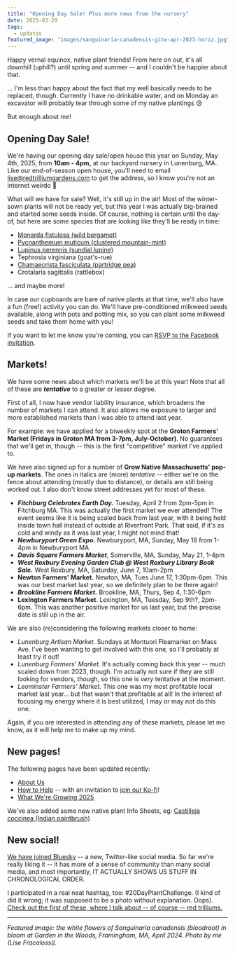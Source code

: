 ```yaml
---
title: "Opening Day Sale! Plus more news from the nursery"
date: 2025-03-20
tags:
  - updates
featured_image: "images/sanguinaria-canadensis-gitw-apr-2023-horiz.jpg"
---
```


Happy vernal equinox, native plant friends! From here on out, it's all downhill (uphill?) until spring and summer -- and I couldn't be happier about that. 

... I'm less than happy about the fact that my well basically needs to be replaced, though. Currently I have no drinkable water, and on Monday an excavator will probably tear through some of my native plantings 😢

But enough about me!

## Opening Day Sale!

We're having our opening day sale/open house this year on Sunday, May 4th, 2025, from **10am - 4pm,** at our backyard nursery in Lunenburg, MA. Like our end-of-season open house, you'll need to email lise@redtrilliumgardens.com to get the address, so I know you're not an internet weirdo 🤣

What will we have for sale? Well, it's still up in the air! Most of the winter-sown plants will not be ready yet, but this year I was actually big-brained and started some seeds inside. Of course, nothing is certain until the day-of, but here are some species that are looking like they'll be ready in time:

- [Monarda fistulosa (wild bergamot)](/info-sheets/monarda-fistulosa/)
- [Pycnanthemum muticum (clustered mountain-mint)](/info-sheets/pycnanthemum-muticum/)
- [Lupinus perennis (sundial lupine)](/info-sheets/lupinus-perennis/)
- Tephrosia virginiana (goat's-rue)
- [Chamaecrista fasciculata (partridge pea)](/info-sheets/cha-fas/)
- Crotalaria sagittalis (rattlebox)

... and maybe more!

In case our cupboards are bare of native plants at that time, we'll also have a fun (free!) activity you can do. We'll have pre-conditioned milkweed seeds available, along with pots and potting mix, so you can plant some milkweed seeds and take them home with you!

If you want to let me know you're coming, you can [RSVP to the Facebook invitation](https://www.facebook.com/share/14rXf6rVyWD/). 

## Markets!

We have some news about which markets we'll be at this year! Note that all of these are ***tentative*** to a greater or lesser degree. 

First of all, I now have vendor liability insurance, which broadens the number of markets I can attend. It also allows me exposure to larger and more established markets than I was able to attend last year. 

For example: we have applied for a biweekly spot at the **Groton Farmers' Market (Fridays in Groton MA from 3-7pm, July-October)**. No guarantees that we'll get in, though -- this is the first "competitive" market I've applied to.

We have also signed up for a number of **Grow Native Massachusetts' pop-up markets**. The ones in italics are (more) *tentative* -- either we're on the fence about attending (mostly due to distance), or details are still being worked out. I also don't know street addresses yet for most of these. 

 - ***Fitchburg Celebrates Earth Day.*** Tuesday, April 2 from 2pm-5pm in Fitchburg MA. This was actually the first market we ever attended! The event seems like it is being scaled back from last year, with it being held inside town hall instead of outside at Riverfront Park. That said, if it's as cold and windy as it was last year, I might not mind that!
- ***Newburyport Green Expo.*** Newburyport, MA, Sunday, May 18 from 1-4pm in Newburyport MA
- ***Davis Square Farmers Market***, Somerville, MA, Sunday, May 21, 1-4pm
- ***West Roxbury Evening Garden Club @ West Roxbury Library Book Sale.*** West Roxbury, MA, Saturday, June 7, 10am-2pm
- **Newton Farmers' Market.** Newton, MA, Tues June 17, 1:30pm-6pm. This was our best market last year, so we definitely plan to be there again!
- ***Brookline Farmers Market.*** Brookline, MA, Thurs, Sep 4, 1:30-6pm
- **Lexington Farmers Market**. Lexington, MA, Tuesday, Sep 9th?, 2pm-6pm. This was another positive market for us last year, but the precise date is still up in the air. 

We are also (re)considering the following markets closer to home:

- *Lunenburg Artisan Market*. Sundays at Montuori Fleamarket on Mass Ave. I've been wanting to get involved with this one, so I'll probably at least try it out!
- *Lunenburg Farmers' Market.* It's actually coming back this year -- much scaled down from 2023, though. I'm actually not sure if they are still looking for vendors, though, so this one is *very* tentative at the moment.
- *Leominster Farmers' Market.* This one was my most profitable local market last year... but that wasn't that profitable at all! In the interest of focusing my energy where it is best utilized, I may or may not do this one.

Again, if you are interested in attending any of these markets, please let me know, as it will help me to make up my mind. 


## New pages!

The following pages have been updated recently:

- [About Us](/about/)
- [How to Help](/how-to-help/) -- with an invitation to [join our Ko-fi](https://ko-fi.com/redtrilliumgardens/)!
- [What We're Growing 2025](/posts/whats-growing-2025/)

We've also added some new native plant Info Sheets, eg: [Castilleja coccinea (Indian paintbrush)](/info-sheets/castilleja-coccinea/)

## New social!

[We have joined Bluesky](https://bsky.app/profile/redtrilliumgardens.bsky.social) -- a new, Twitter-like social media. So far we're really liking it -- it has more of a sense of community than many social media, and most importantly, IT ACTUALLY SHOWS US STUFF IN CHRONOLOGICAL ORDER. 

I participated in a real neat hashtag, too: #20DayPlantChallenge. (I kind of did it wrong; it was supposed to be a photo without explanation. Oops). [Check out the first of these, where I talk about -- of course -- red trilliums.](https://bsky.app/profile/redtrilliumgardens.bsky.social/post/3lhcewcfaos2r)

___

*Featured image: the white flowers of Sanguinaria canadensis (bloodroot) in bloom at Garden in the Woods, Framingham, MA, April 2024. Photo by me (Lise Fracalossi).*



